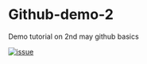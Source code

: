 # Github-demo-2
Demo tutorial on 2nd may github basics

[![issue](https://img.shields.io/github/issues/SAHU-01/Github-demo-2)](https://github.com/SAHU-01/Github-demo-2/issues)
